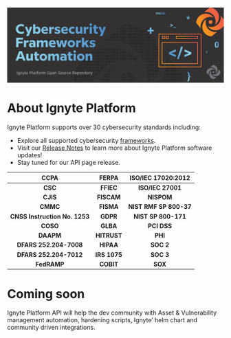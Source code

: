 ![Ignyte Assurance Platform](https://github.com/Ignyte-Assurance-Platform/.github/blob/e57f7bd3b6ed62132328d498391465b7701bc7c4/profile/GitHub%20Ignyte%20Platform.png)

# About Ignyte Platform

Ignyte Platform supports over 30 cybersecurity standards including:


- Explore all supported cybersecurity [frameworks](https://ignyteplatform.com/all-frameworks/).
- Visit our [Release Notes](https://ignyteplatform.com/release-notes/) to learn more about Ignyte Platform software updates!
- Stay tuned for our API page release.

| CCPA  | FERPA | 	ISO/IEC 17020:2012 |
| :---: | :---: | :---: |
| **CSC**  | **FFIEC**  | **ISO/IEC 27001**  |
| **CJIS**  | **FISCAM**  | **NISPOM**  |
| **CMMC**  | **FISMA**  | **NIST RMF SP 800-37**  |
| **CNSS Instruction No. 1253**  | **GDPR**  | **NIST SP 800-171**  |
| **COSO**  | **GLBA**  | **PCI DSS**  |
| **DAAPM**  | **HITRUST**  | **PHI**  |
| **DFARS 252.204-7008**  | **HIPAA**  | **SOC 2**  |
| **DFARS 252.204-7012**  | **IRS 1075**  | **SOC 3**  |
| **FedRAMP**  | **COBIT**  | **SOX**  |

# Coming soon

Ignyte Platform API will help the dev community with Asset & Vulnerability management automation, hardening scripts, Ignyte’ helm chart and community driven integrations. 
<!--

**Here are some ideas to get you started:**

🧙 Abstract Image
🍿 Description
🙋‍♀️ Realease notes
🌈 Automate cyber frameworks
👩‍💻 Coming soon: API for integrations coming soon (ex assets, vulnereability)  +  HELM, hardening scripts (K8s) 
🍿 
-->
